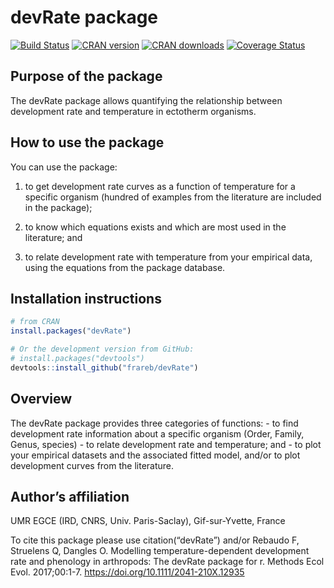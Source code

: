 
<!-- README.md is generated from README.Rmd. Please edit that file -->

# devRate package

[![Build
Status](https://travis-ci.org/frareb/devRate.svg?branch=master)](https://travis-ci.org/frareb/devRate)
[![CRAN
version](https://www.r-pkg.org/badges/version/devRate)](https://CRAN.R-project.org/package=devRate)
[![CRAN
downloads](https://cranlogs.r-pkg.org/badges/grand-total/devRate)](https://CRAN.R-project.org/package=devRate)
[![Coverage
Status](https://img.shields.io/codecov/c/gh/frareb/devRate/master.svg)](https://codecov.io/gh/frareb/devRate?branch=master)

## Purpose of the package

The devRate package allows quantifying the relationship between
development rate and temperature in ectotherm organisms.

## How to use the package

You can use the package:

1.  to get development rate curves as a function of temperature for a
    specific organism (hundred of examples from the literature are
    included in the package);

2.  to know which equations exists and which are most used in the
    literature; and

3.  to relate development rate with temperature from your empirical
    data, using the equations from the package database.

## Installation instructions

``` r
# from CRAN
install.packages("devRate")

# Or the development version from GitHub:
# install.packages("devtools")
devtools::install_github("frareb/devRate")
```

## Overview

The devRate package provides three categories of functions: - to find
development rate information about a specific organism (Order, Family,
Genus, species) - to relate development rate and temperature; and - to
plot your empirical datasets and the associated fitted model, and/or to
plot development curves from the literature.

## Author’s affiliation

UMR EGCE (IRD, CNRS, Univ. Paris-Saclay), Gif-sur-Yvette, France

To cite this package please use citation(“devRate”) and/or Rebaudo F,
Struelens Q, Dangles O. Modelling temperature-dependent development rate
and phenology in arthropods: The devRate package for r. Methods Ecol
Evol. 2017;00:1-7. <https://doi.org/10.1111/2041-210X.12935>
